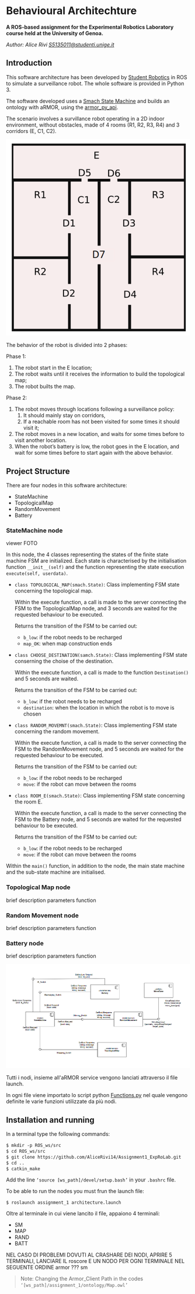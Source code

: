 Behavioural Architechture
================================
**A ROS-based assignment for the Experimental Robotics Laboratory course held at the University of Genoa.**

*Author: Alice Rivi <S5135011@studenti.unige.it>*

Introduction 
-----------------

This software architecture has been developed by [Student Robotics](https://studentrobotics.org) in ROS to simulate a surveillance robot.
The whole software is provided in Python 3.

The software developed uses a [Smach State Machine](http://wiki.ros.org/smach) and builds an ontology with aRMOR, using the [armor_py_api](https://github.com/EmaroLab/armor_py_api).

The scenario involves a survillance robot operating in a 2D indoor environment, without obstacles, made of 4 rooms (R1, R2, R3, R4) and 3 corridors (E, C1, C2).

![Map](https://github.com/AliceRivi14/Assignment1_ExpRoLab/blob/main/images/Map.png)

The behavior of the robot is divided into 2 phases:

Phase 1:
1. The robot start in the E location;
2. The robot waits until it receives the information to build the topological map;
3. The robot builts the map.

Phase 2:
1. The robot moves through locations following a surveillance policy:
    1. It should mainly stay on corridors,
    2. If a reachable room has not been visited for some times it should visit it;
2. The robot moves in a new location, and waits for some times before to visit another location. 
3. When the robot’s battery is low, the robot goes in the E location, and wait for some times before to start again with the above behavior.


Project Structure
------------------------
There are four nodes in this software architecture:
* StateMachine
* TopologicalMap
* RandomMovement
* Battery

### StateMachine node 
viewer FOTO

In this node, the 4 classes representing the states of the finite state machine FSM are initialized. Each state is characterised by the initialisation function `__init__(self)` and the function representing the state execution `execute(self, userdata)`.

- `class TOPOLOGICAL_MAP(smach.State)`: Class implementing FSM state concerning the topological map.

    Within the execute function, a call is made to the server connecting the FSM to the TopologicalMap node, and 3 seconds are waited for the requested behaviour to be executed.

    Returns the transition of the FSM to be carried out:

    * `b_low`: if the robot needs to be recharged
    * `map_OK`: when map construction ends

- `class CHOOSE_DESTINATION(samch.State)`: Class implementing FSM state conserning the choise of the destination.

    Within the execute function, a call is made to the function `Destination()` and 5 seconds are waited.

    Returns the transition of the FSM to be carried out:
    
    * `b_low`: if the robot needs to be recharged
    *  `destination`: when the location in which the robot is to move is chosen

    
- `class RANDOM_MOVEMNT(smach.State)`: Class implementing FSM state concerning the random movement.

    Within the execute function, a call is made to the server connecting the FSM to the RandomMovement node, and 5 seconds are waited for the requested behaviour to be executed.

    Returns the transition of the FSM to be carried out:
    
    * `b_low`: if the robot needs to be recharged
    *  `move`: if the robot can move between the rooms
    
- `class ROOM_E(smach.State)`: Class implementing FSM state concerning the room E.

    Within the execute function, a call is made to the server connecting the FSM to the Battery node, and 5 seconds are waited for the requested behaviour to be executed.

    Returns the transition of the FSM to be carried out:
    
    * `b_low`: if the robot needs to be recharged
    * `move`: if the robot can move between the rooms

Within the `main()` function, in addition to the node, the main state machine and the sub-state machine are initialised.

### Topological Map node 
brief description
parameters
function

### Random Movement node 
brief description
parameters
function

### Battery node 
brief description
parameters
function

![UML](https://github.com/AliceRivi14/Assignment1_ExpRoLab/blob/main/images/UML.png)

Tutti i nodi, insieme all'aRMOR service vengono lanciati attraverso il file launch.

In ogni file viene importato lo script python [Functions.py]() nel quale vengono definite le varie funzioni utilizzate da più nodi.

Installation and running
-------------------------------
In a terminal type the following commands:
```bashscript
$ mkdir -p ROS_ws/src
$ cd ROS_ws/src
$ git clone https://github.com/AliceRivi14/Assignment1_ExpRoLab.git
$ cd ..
$ catkin_make
```
Add the line `‘source [ws_path]/devel/setup.bash’` in your `.bashrc` file.

To be able to run the nodes you must frun the launch file:
```bashscript
$ roslaunch assignment_1 architecture.launch
```
Oltre al terminale in cui viene lancito il file, appaiono 4 terminali:
* SM
* MAP
* RAND
* BATT

NEL CASO DI PROBLEMI DOVUTI AL CRASHARE DEI NODI, APRIRE 5 TERMINALI, LANCIARE IL roscore E UN NODO PER OGNI TERMINALE NEL SEGUENTE ORDINE
armor
???
sm

> Note: Changing the Armor_Client Path in the codes `‘[ws_path]/assignment_1/ontology/Map.owl’`





